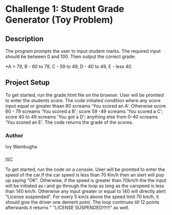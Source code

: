 # Challenge 1: Student Grade Generator (Toy Problem)

## Description

The program prompts the user to input student marks. The required input should be between 0 and 100. Then output the correct grade: 

*A > 79, B - 60 to 79, C -  59 to 49, D - 40 to 49, E - less 40.

## Project Setup

To get started, run the grade.html file on the browser. User will be promted to enter the students score. The code initiated condition where any score input equal or greater thaan 80 screams 'You scored an A'. Otherwise score 60 - 79 screams 'You scored a B'; score 59 -49 screams 'You scored a C'; score 40 to 49 screams 'You got a D'; anything else from 0-40 screams 'You scored an E'. The code returns the grade of the scores.

### Author 
Ivy Wambugha 

###
ISC

To get started, run the code on a console. User will be promted to enter the speed of the car.If the car speed is less than 70 Km/h then an slert will pop up saying "OK". Otherwise, if the speed is greater than 70km/h the the input will be initiated as i and go through the loop as long as the carspeed is less than 140 km/h. Otherwise any input greater or equal to 140 will directly alert "License suspended". 
For every 5 km/s above the speed limit 70 km/h, it should give the driver one demerit point. The loop continues till 12 points afterwards it returns "
"LICENSE SUSPENDED!!!!!!" as well.